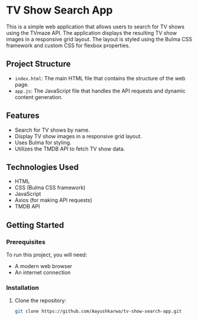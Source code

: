 # TV Show Search App

This is a simple web application that allows users to search for TV shows using the TVmaze API. The application displays the resulting TV show images in a responsive grid layout. The layout is styled using the Bulma CSS framework and custom CSS for flexbox properties.

## Project Structure

- `index.html`: The main HTML file that contains the structure of the web page.
- `app.js`: The JavaScript file that handles the API requests and dynamic content generation.

## Features

- Search for TV shows by name.
- Display TV show images in a responsive grid layout.
- Uses Bulma for styling.
- Utilizes the TMDB API to fetch TV show data.

## Technologies Used

- HTML
- CSS (Bulma CSS framework)
- JavaScript
- Axios (for making API requests)
- TMDB API

## Getting Started

### Prerequisites

To run this project, you will need:
- A modern web browser
- An internet connection

### Installation

1. Clone the repository:
   ```bash
   git clone https://github.com/Aayushkarwa/tv-show-search-app.git
